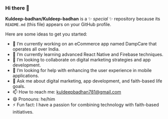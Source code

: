 ### Hi there 👋

**Kuldeep-badhan/Kuldeep-badhan** is a ✨ _special_ ✨ repository because its `README.md` (this file) appears on your GitHub profile.

Here are some ideas to get you started:

- 🔭 I’m currently working on an eCommerce app named DampCare that operates all over India.
- 🌱 I’m currently learning advanced React Native and Firebase techniques.
- 👯 I’m looking to collaborate on digital marketing strategies and app development.
- 🤔 I’m looking for help with enhancing the user experience in mobile applications.
- 💬 Ask me about digital marketing, app development, and faith-based life goals.
- 📫 How to reach me: kuldeepbadhan781@gmail.com
- 😄 Pronouns: he/him
- ⚡ Fun fact: I have a passion for combining technology with faith-based initiatives.
